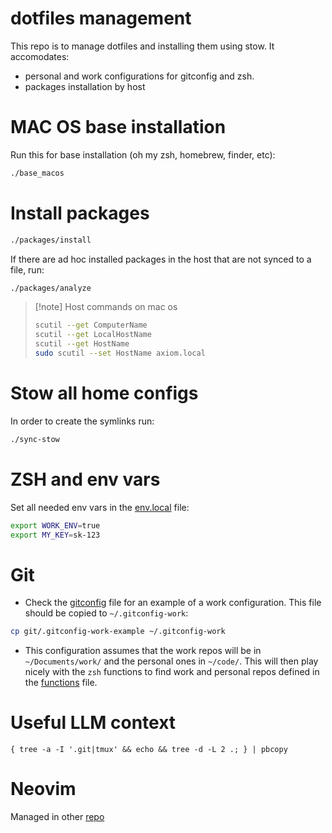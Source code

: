 # dotfiles management

This repo is to manage dotfiles and installing them using stow.
It accomodates:
- personal and work configurations for gitconfig and zsh.
- packages installation by host

# MAC OS base installation

Run this for base installation (oh my zsh, homebrew, finder, etc):

```sh
./base_macos
```

# Install packages

```sh
./packages/install
```

If there are ad hoc installed packages in the host that are not synced to a file, run:

```sh
./packages/analyze
```

> [!note] Host commands on mac os
> ```sh
> scutil --get ComputerName
> scutil --get LocalHostName
> scutil --get HostName
> sudo scutil --set HostName axiom.local
> ```

# Stow all home configs

In order to create the symlinks run:
```sh
./sync-stow
```

# ZSH and env vars
Set all needed env vars in the [env.local](zsh/.config/zsh/env.local) file:

```sh
export WORK_ENV=true
export MY_KEY=sk-123
```

# Git
- Check the [gitconfig](./git/.gitconfig-work-example) file for an example of a work configuration. This file should be copied to `~/.gitconfig-work`:

```sh
cp git/.gitconfig-work-example ~/.gitconfig-work
```

- This configuration assumes that the work repos will be in `~/Documents/work/` and the personal ones in `~/code/`. This will then play nicely with the `zsh` functions to find work and personal repos defined in the [functions](./zsh/.config/zsh/functions.zsh) file.

# Useful LLM context

`{ tree -a -I '.git|tmux' && echo && tree -d -L 2 .; } | pbcopy`

# Neovim

Managed in other [repo](https://github.com/tcpessoa/kickstart.nvim)
